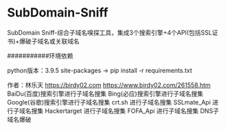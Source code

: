 # SubDomain-Sniff
SubDomain Sniff-综合子域名嗅探工具，集成3个搜索引擎+4个API(包括SSL证书)+爆破子域名或关联域名

###########环境依赖

python版本：3.9.5
site-packages -> pip install -r requirements.txt



作者：林乐天
https://birdy02.com
https://www.birdy02.com/261558.htm
BaiDu(百度)搜索引擎进行子域名搜集
Bing(必应)搜索引擎进行子域名搜集
Google(谷歌)搜索引擎进行子域名搜集
crt.sh 进行子域名搜集
SSLmate_Api 进行子域名搜集
Hackertarget 进行子域名搜集
FOFA_Api 进行子域名搜集
DNS子域名爆破
